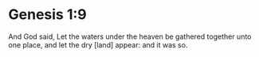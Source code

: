 # Genesis 1:9

And God said, Let the waters under the heaven be gathered together unto one place, and let the dry [land] appear: and it was so.
